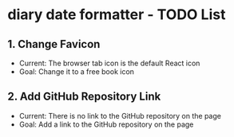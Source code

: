 # diary date formatter - TODO List

## 1. Change Favicon
- Current: The browser tab icon is the default React icon
- Goal: Change it to a free book icon

## 2. Add GitHub Repository Link
- Current: There is no link to the GitHub repository on the page
- Goal: Add a link to the GitHub repository on the page

